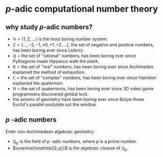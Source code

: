 # $`p`$-adic computational number theory
## why study $`p`$-adic numbers?
* $`\mathbb{N} = \{1,2,...\}`$ is the most boring number system.
* $`\mathbb{Z} = \{...,-2,-1,±0,+1,+2,...\}`$, the set of negative and positive numbers, has been boring ever since Leibniz. 
* $`\mathbb{Q}`$ = the set of "rational" numbers, has been boring ever since Pythagoras made Hippasus walk the plank.
* $`\mathbb{R}`$ = the set of "real" numbers, has been boring ever since Archimedes explained the method of exhaustion.
* $`\mathbb{C}`$ = the set of "complex" numbers, has been boring ever since Hamilton explained the quaternion.
* $`\mathbb{H}`$ = the set of quaternions, has been boring ever since 3D video game programmers discovered gimbal lock.
* the axioms of geometry have been boring ever since Bolyai threw Euclid's parallel postulate out the window.

## $`p`$ -adic numbers

Enter non-Archimedean algebraic geometry:

* $`\mathbb{Q_p}`$ is the field of $`p`$ -adic numbers, where $`p`$ is a prime number.
* $`\overline{\mathbb{Q_p}}`$ is the algebraic closure of $`\mathbb{Q_p}`$.

